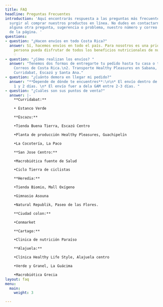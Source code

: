 ```yaml
---
title: FAQ
headline: Preguntas Frecuentes
introduction: 'Aquí encontrarás respuesta a las preguntas más frecuentes que te puedan
  surgir al comprar nuestros productos en línea. No dudes en contactarnos si tienes
  alguna otra pregunta, sugerencia o problema, nuestro número y correo están al final
  de la página. '
questions:
- question: "¿Hacen envíos en todo Costa Rica?"
  answer: Sí, hacemos envíos en todo el país. Para nosotros es una prioridad que cada
    persona pueda disfrutar de todos los beneficios nutricionales de nuestros productos
    ♡
- question: "¿Cómo realizan los envíos? "
  answer: "Tenemos dos formas de entregarte tu pedido hasta tu casa o trabajo: \n\n1.
    Correos de Costa Rica.\n2. Transporte Healthy Pleasures en Sabana, San Pedro,
    Curridabat, Escazú y Santa Ana."
- question: "¿Cuánto demora en llegar mi pedido?"
  answer: "**Depende de dónde te encuentres**:\n\n* El envío dentro de la GAM entre
    1 y 2 días. \n* El envío fuer a dela GAM entre 2-3 días. "
- question: "¿Cuáles son sus puntos de venta?"
  answer: |-
    **Curridabat:**

    • Estanco Verde

    **Escazu:**

    •Tienda Buena Tierra, Escazú Centro

    •Planta de producción Healthy Pleasures, Guachipelín

    •La Cocotería, La Paco

    **San Jose Centro:**

    •Macrobiótica fuente de Salud

    •Ciclo Tierra de ciclistas

    **Heredia:**

    •Tienda Biomio, Mall Oxígeno

    •Gimnasio Asouna

    •Natural Republik, Paseo de las Flores.

    **Ciudad colon:**

    •Conmarket

    **Cartago:**

    •Clinica de nutrición Paraíso

    **Alajuela:**

    •Clínica Healthy Life Style, Alajuela centro

    •Verde y Granel, La Guácima

    •Macrobiótica Grecia
layout: faq
menu:
  main:
    weight: 3

---
```

